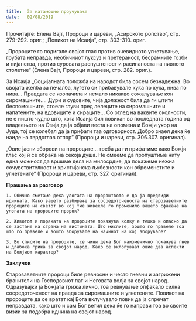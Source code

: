 ```yaml
---
title:  За натамошно проучување
date:   02/08/2019
---
```


Прочитајте: Елена Вајт, Пророци и цареви, „Асирското ропство”, стр. 279-292. ориг.; „Повикот на Исаија“, стр. 303-310. ориг.

„Пророците го подигале својот глас против очевидното угнетување, грубата неправда, необичниот луксуз и претераност, бесрамните гозби и пијанства, против суровата распуштеност и расипаноста на нивното столетие“ (Елена Вајт, Пророци и цареви, стр. 282. ориг.).

За Исаија „Социјалната положба на народот била сосем безнадежна. Во својата желба за печалба, луѓето си прибавувале куќа по куќа, нива по нива... Правдата се изопачила и немало никакво сожалување кон сиромашните.... Дури и судовите, чија должност била да ги штити беспомошните, стоеле глуви пред лелеците на сиромашните и напатените, на вдовиците и сираците... Со оглед на ваквите околности, не е ништо чудно што, кога Исаија бил повикан во последната година од владеењето на Озија да ја објави веста на опомена и Божји укор на Јуда, тој се колебал да ја прифати таа одговорност. Добро знаел дека ќе наиде на тврдоглав отпор” (Пророци и цареви, стр. 306.307. оригинал).

„Овие јасни зборови на пророците... треба да ги прифатиме како Божји глас кој ѝ се обраќа на секоја душа. Не смееме да пропуштиме ниту една можност да вршиме дела на милосрдие, да покажеме нежна сочувствителност и христијанска љубезности кон обременетите и угнетените“ (Пророци и цареви, стр. 327. оригинал).

**Прашања за разговор**

`1. Обично сметаме дека улогата на пророштвото е да ја предвиди иднината. Како вашето разбирање за сосредоточеноста на старо­заветните пророците на светот во кој тие живееле го променило вашето сфаќање на улогата на пророците пророк?`

`2. Животот и пораката на пророците покажува колку е тешко и опасно да се застане на страна на вистината. Што мислите, зошто го правеле тоа што го правеле и зошто зборувале на начинот на кој зборувале?`

`3. Во списите на пророците, се чини дека Бог наизменично покажува гнев и длабока грижа за својот народ. Како се вклопуваат овие два аспекти на Божјиот карактер?`

**Заклучок**

Старозаветните пророци биле ревносни и често гневни и загрижени бранители на Господовиот пат и Неговата волја за својот народ. Одразувајќи ја Божјата грижа лично, тоа ревнување опфаќало силна сосредоточеност на правда за сиромашните и угнетените. Повикот на про­ро­ците да се вратат кај Бога вклучувало повик да ја спречат неправдата, како што и сам Бог ветил дека ќе го направи тоа во своите визии за подобра иднина на својот народ.
